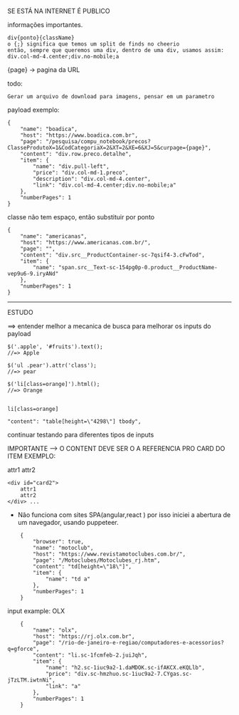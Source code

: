 

SE ESTÁ NA INTERNET É PUBLICO

informações importantes.

```
div{ponto}{className}
o {;} significa que temos um split de finds no cheerio
então, sempre que queremos uma div, dentro de uma div, usamos assim:
div.col-md-4.center;div.no-mobile;a
```


{page} -> pagina da URL


todo:
```
Gerar um arquivo de download para imagens, pensar em um parametro
```

payload exemplo:

```
{
    "name": "boadica",
    "host": "https://www.boadica.com.br",
    "page": "/pesquisa/compu_notebook/precos?ClasseProdutoX=1&CodCategoriaX=2&XT=2&XE=6&XJ=5&curpage={page}",
    "content": "div.row.preco.detalhe",
    "item": {
        "name": "div.pull-left",
        "price": "div.col-md-1.preco",
        "description": "div.col-md-4.center",
        "link": "div.col-md-4.center;div.no-mobile;a"
    },
    "numberPages": 1
}
```


classe não tem espaço, então substituir por ponto

```
{
    "name": "americanas",
    "host": "https://www.americanas.com.br/",
    "page": "",
    "content": "div.src__ProductContainer-sc-7qsif4-3.cFwTod",
    "item": {
        "name": "span.src__Text-sc-154pg0p-0.product__ProductName-vep9u6-9.iryANd"
    },
    "numberPages": 1
}
```

---

ESTUDO

==> entender melhor a mecanica de busca para melhorar os inputs do payload

```
$('.apple', '#fruits').text();
//=> Apple

$('ul .pear').attr('class');
//=> pear

$('li[class=orange]').html();
//=> Orange   


li[class=orange]

"content": "table[height=\"4298\"] tbody",

```


continuar testando para diferentes tipos de inputs

    

IMPORTANTE --> O CONTENT DEVE SER O A REFERENCIA PRO CARD DO ITEM
EXEMPLO:

<div id="lista">
    <div id="card">
        attr1
        attr2
    </div>

    <div id="card2">
        attr1
        attr2
    </div> ...
</div>


- Não funciona com sites SPA(angular,react )
  por isso iniciei a abertura de um navegador, 
  usando puppeteer.


```
    {
        "browser": true,
        "name": "motoclub",
        "host": "https://www.revistamotoclubes.com.br/",
        "page": "/Motoclubes/Motoclubes_rj.htm",
        "content": "td[height=\"18\"]",
        "item": {
            "name": "td a"
        },
        "numberPages": 1
    }
```


input example: OLX

```
    {
        "name": "olx",
        "host": "https://rj.olx.com.br",
        "page": "/rio-de-janeiro-e-regiao/computadores-e-acessorios?q=gforce",
        "content": "li.sc-1fcmfeb-2.juiJqh",
        "item": {
            "name": "h2.sc-1iuc9a2-1.daMDOK.sc-ifAKCX.eKQLlb",
            "price": "div.sc-hmzhuo.sc-1iuc9a2-7.CYgas.sc-jTzLTM.iwtnNi",
            "link": "a"
        },
        "numberPages": 1
    }
```

